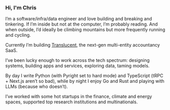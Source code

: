 ### Hi, I'm Chris

I’m a software/infra/data engineer and love building and breaking and tinkering.
If I’m inside but not at the computer, I’m probably reading. And when outside, I’d ideally be climbing mountains but more frequently running and cycling.

Currently I’m building [Translucent](https://www.translucent.io/), the next-gen multi-entity accountancy SaaS.

I’ve been lucky enough to work across the tech spectrum: designing systems, building apps and services, exploring data, taming models.

By day I write Python (with Pyright set to hard mode) and TypeScript (tRPC + Next.js aren’t so bad), while by night I enjoy Go and Rust and playing with LLMs (because who doesn’t).

I’ve worked with some hot startups in the finance, climate and energy spaces, supported top research institutions and multinationals.
